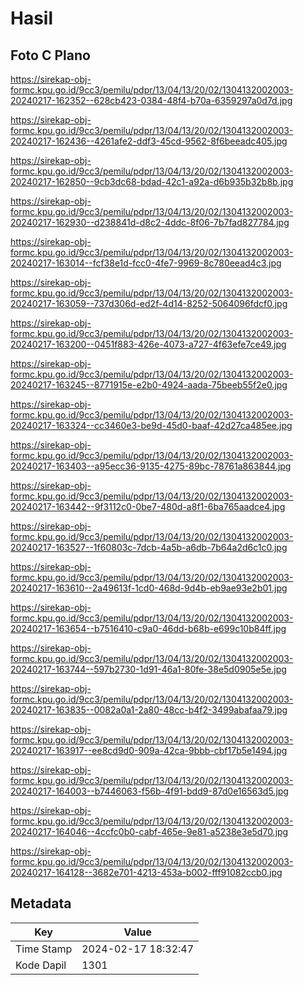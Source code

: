 # Hasil

## Foto C Plano

https://sirekap-obj-formc.kpu.go.id/9cc3/pemilu/pdpr/13/04/13/20/02/1304132002003-20240217-162352--628cb423-0384-48f4-b70a-6359297a0d7d.jpg

https://sirekap-obj-formc.kpu.go.id/9cc3/pemilu/pdpr/13/04/13/20/02/1304132002003-20240217-162436--4261afe2-ddf3-45cd-9562-8f6beeadc405.jpg

https://sirekap-obj-formc.kpu.go.id/9cc3/pemilu/pdpr/13/04/13/20/02/1304132002003-20240217-162850--9cb3dc68-bdad-42c1-a92a-d6b935b32b8b.jpg

https://sirekap-obj-formc.kpu.go.id/9cc3/pemilu/pdpr/13/04/13/20/02/1304132002003-20240217-162930--d238841d-d8c2-4ddc-8f06-7b7fad827784.jpg

https://sirekap-obj-formc.kpu.go.id/9cc3/pemilu/pdpr/13/04/13/20/02/1304132002003-20240217-163014--fcf38e1d-fcc0-4fe7-9969-8c780eead4c3.jpg

https://sirekap-obj-formc.kpu.go.id/9cc3/pemilu/pdpr/13/04/13/20/02/1304132002003-20240217-163059--737d306d-ed2f-4d14-8252-5064096fdcf0.jpg

https://sirekap-obj-formc.kpu.go.id/9cc3/pemilu/pdpr/13/04/13/20/02/1304132002003-20240217-163200--0451f883-426e-4073-a727-4f63efe7ce49.jpg

https://sirekap-obj-formc.kpu.go.id/9cc3/pemilu/pdpr/13/04/13/20/02/1304132002003-20240217-163245--8771915e-e2b0-4924-aada-75beeb55f2e0.jpg

https://sirekap-obj-formc.kpu.go.id/9cc3/pemilu/pdpr/13/04/13/20/02/1304132002003-20240217-163324--cc3460e3-be9d-45d0-baaf-42d27ca485ee.jpg

https://sirekap-obj-formc.kpu.go.id/9cc3/pemilu/pdpr/13/04/13/20/02/1304132002003-20240217-163403--a95ecc36-9135-4275-89bc-78761a863844.jpg

https://sirekap-obj-formc.kpu.go.id/9cc3/pemilu/pdpr/13/04/13/20/02/1304132002003-20240217-163442--9f3112c0-0be7-480d-a8f1-6ba765aadce4.jpg

https://sirekap-obj-formc.kpu.go.id/9cc3/pemilu/pdpr/13/04/13/20/02/1304132002003-20240217-163527--1f60803c-7dcb-4a5b-a6db-7b64a2d6c1c0.jpg

https://sirekap-obj-formc.kpu.go.id/9cc3/pemilu/pdpr/13/04/13/20/02/1304132002003-20240217-163610--2a49613f-1cd0-468d-9d4b-eb9ae93e2b01.jpg

https://sirekap-obj-formc.kpu.go.id/9cc3/pemilu/pdpr/13/04/13/20/02/1304132002003-20240217-163654--b7516410-c9a0-46dd-b68b-e699c10b84ff.jpg

https://sirekap-obj-formc.kpu.go.id/9cc3/pemilu/pdpr/13/04/13/20/02/1304132002003-20240217-163744--597b2730-1d91-46a1-80fe-38e5d0905e5e.jpg

https://sirekap-obj-formc.kpu.go.id/9cc3/pemilu/pdpr/13/04/13/20/02/1304132002003-20240217-163835--0082a0a1-2a80-48cc-b4f2-3499abafaa79.jpg

https://sirekap-obj-formc.kpu.go.id/9cc3/pemilu/pdpr/13/04/13/20/02/1304132002003-20240217-163917--ee8cd9d0-909a-42ca-9bbb-cbf17b5e1494.jpg

https://sirekap-obj-formc.kpu.go.id/9cc3/pemilu/pdpr/13/04/13/20/02/1304132002003-20240217-164003--b7446063-f56b-4f91-bdd9-87d0e16563d5.jpg

https://sirekap-obj-formc.kpu.go.id/9cc3/pemilu/pdpr/13/04/13/20/02/1304132002003-20240217-164046--4ccfc0b0-cabf-465e-9e81-a5238e3e5d70.jpg

https://sirekap-obj-formc.kpu.go.id/9cc3/pemilu/pdpr/13/04/13/20/02/1304132002003-20240217-164128--3682e701-4213-453a-b002-fff91082ccb0.jpg


## Metadata

| Key        | Value               |
| ---------- | ------------------- |
| Time Stamp | 2024-02-17 18:32:47 |
| Kode Dapil | 1301                |



